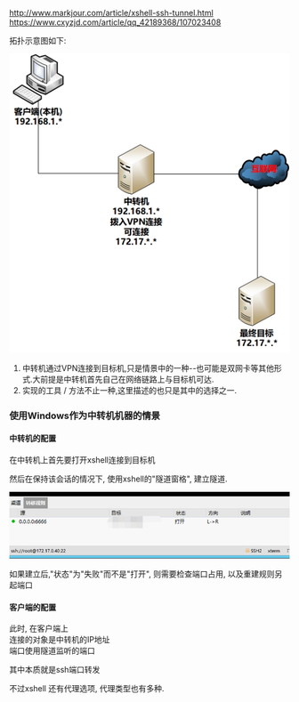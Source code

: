 http://www.markjour.com/article/xshell-ssh-tunnel.html
https://www.cxyzjd.com/article/qq_42189368/107023408

拓扑示意图如下:

![](images/ZaPg1zsWNTyXtDMBFwhsgad0bTONZ2L6.jpg)

1) 中转机通过VPN连接到目标机,只是情景中的一种--也可能是双网卡等其他形式.大前提是中转机首先自己在网络链路上与目标机可达.  
2) 实现的工具 / 方法不止一种,这里描述的也只是其中的选择之一.

### 使用Windows作为中转机机器的情景

#### 中转机的配置

在中转机上首先要打开xshell连接到目标机

然后在保持该会话的情况下, 使用xshell的"隧道窗格", 建立隧道.

![](images/ZaPg1zsWNTvuEpBcMlm9dwIF4XnfjWY7.png)

如果建立后,"状态"为"失败"而不是"打开", 则需要检查端口占用, 以及重建规则另起端口

#### 客户端的配置

此时, 在客户端上  
连接的对象是中转机的IP地址  
端口使用隧道监听的端口

其中本质就是ssh端口转发

不过xshell 还有代理选项, 代理类型也有多种.
